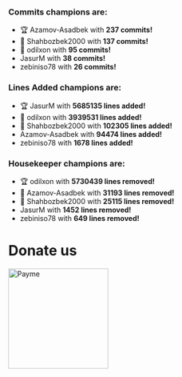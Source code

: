 

### Commits champions are:
  - 🏆 Azamov-Asadbek with **237 commits!**
  - 🥈 Shahbozbek2000 with **137 commits!**
  - 🥉 odilxon with **95 commits!**
  - JasurM with **38 commits!**
  - zebiniso78 with **26 commits!**
                          
### Lines Added champions are:
  - 🏆 JasurM with **5685135 lines added!**
  - 🥈 odilxon with **3939531 lines added!**
  - 🥉 Shahbozbek2000 with **102305 lines added!**
  - Azamov-Asadbek with **94474 lines added!**
  - zebiniso78 with **1678 lines added!**
                          
### Housekeeper champions are:
  - 🏆 odilxon with **5730439 lines removed!**
  - 🥈 Azamov-Asadbek with **31193 lines removed!**
  - 🥉 Shahbozbek2000 with **25115 lines removed!**
  - JasurM with **1452 lines removed!**
  - zebiniso78 with **649 lines removed!**


# Donate us

<a href="https://payme.uz/610ca6c33632e1ceb8b8fc44" target="_blank"><img src="https://cdn.paycom.uz/documentation_assets/payme_01.png" alt="Payme" width="200"/>
</a>

